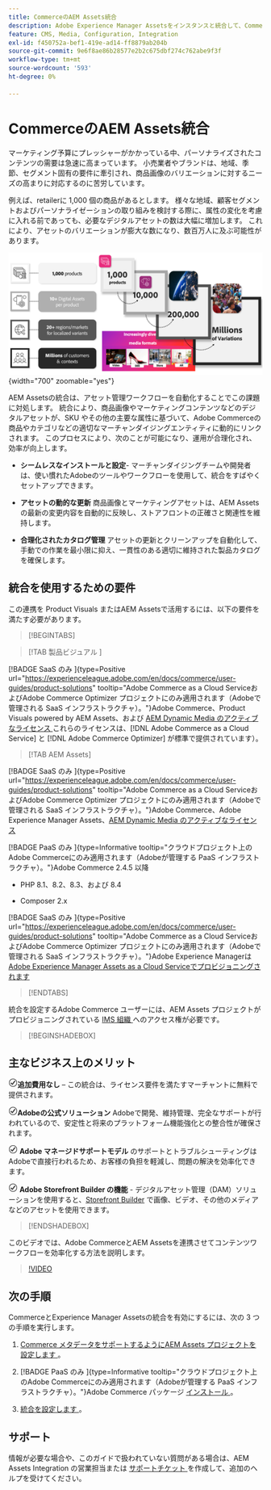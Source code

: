 ```yaml
---
title: CommerceのAEM Assets統合
description: Adobe Experience Manager Assetsをインスタンスと統合して、Commerce ストアフロント  [!DNL Commerce]  メディアファイルを作成および管理する方法について説明します。
feature: CMS, Media, Configuration, Integration
exl-id: f450752a-bef1-419e-ad14-ff8879ab204b
source-git-commit: 9e6f8ae86b28577e2b2c675dbf274c762abe9f3f
workflow-type: tm+mt
source-wordcount: '593'
ht-degree: 0%

---
```


# CommerceのAEM Assets統合

マーケティング予算にプレッシャーがかかっている中、パーソナライズされたコンテンツの需要は急速に高まっています。 小売業者やブランドは、地域、季節、セグメント固有の要件に牽引され、商品画像のバリエーションに対するニーズの高まりに対応するのに苦労しています。

例えば、retailerに 1,000 個の商品があるとします。 様々な地域、顧客セグメントおよびパーソナライゼーションの取り組みを検討する際に、属性の変化を考慮に入れる前であっても、必要なデジタルアセットの数は大幅に増加します。 これにより、アセットのバリエーションが膨大な数になり、数百万人に及ぶ可能性があります。

![ 概要 ](assets/product-visuals-example.png){width="700" zoomable="yes"}

AEM Assetsの統合は、アセット管理ワークフローを自動化することでこの課題に対処します。 統合により、商品画像やマーケティングコンテンツなどのデジタルアセットが、SKU やその他の主要な属性に基づいて、Adobe Commerceの商品やカテゴリなどの適切なマーチャンダイジングエンティティに動的にリンクされます。 このプロセスにより、次のことが可能になり、運用が合理化され、効率が向上します。

* **シームレスなインストールと設定**- マーチャンダイジングチームや開発者は、使い慣れたAdobeのツールやワークフローを使用して、統合をすばやくセットアップできます。

* **アセットの動的な更新** 商品画像とマーケティングアセットは、AEM Assetsの最新の変更内容を自動的に反映し、ストアフロントの正確さと関連性を維持します。

* **合理化されたカタログ管理** アセットの更新とクリーンアップを自動化して、手動での作業を最小限に抑え、一貫性のある適切に維持された製品カタログを確保します。

## 統合を使用するための要件

この連携を Product Visuals またはAEM Assetsで活用するには、以下の要件を満たす必要があります。

>[!BEGINTABS]

>[!TAB  製品ビジュアル ]

[!BADGE SaaS のみ &#x200B;]{type=Positive url="https://experienceleague.adobe.com/en/docs/commerce/user-guides/product-solutions" tooltip="Adobe Commerce as a Cloud ServiceおよびAdobe Commerce Optimizer プロジェクトにのみ適用されます（Adobeで管理される SaaS インフラストラクチャ）。"}Adobe Commerce、Product Visuals powered by AEM Assets、および [AEM Dynamic Media のアクティブなライセンス ](https://experienceleague.adobe.com/en/docs/experience-manager-65/content/assets/dynamic/administering-dynamic-media) これらのライセンスは、[!DNL Adobe Commerce as a Cloud Service] と [!DNL Adobe Commerce Optimizer] が標準で提供されています）。

>[!TAB AEM Assets]

[!BADGE SaaS のみ &#x200B;]{type=Positive url="https://experienceleague.adobe.com/en/docs/commerce/user-guides/product-solutions" tooltip="Adobe Commerce as a Cloud ServiceおよびAdobe Commerce Optimizer プロジェクトにのみ適用されます（Adobeで管理される SaaS インフラストラクチャ）。"}Adobe Commerce、Adobe Experience Manager Assets、[AEM Dynamic Media のアクティブなライセンス ](https://experienceleague.adobe.com/en/docs/experience-manager-65/content/assets/dynamic/administering-dynamic-media)

[!BADGE PaaS のみ &#x200B;]{type=Informative tooltip="クラウドプロジェクト上のAdobe Commerceにのみ適用されます（Adobeが管理する PaaS インフラストラクチャ）。"}Adobe Commerce 2.4.5 以降

* PHP 8.1、8.2、8.3、および 8.4

* Composer 2.x

[!BADGE SaaS のみ &#x200B;]{type=Positive url="https://experienceleague.adobe.com/en/docs/commerce/user-guides/product-solutions" tooltip="Adobe Commerce as a Cloud ServiceおよびAdobe Commerce Optimizer プロジェクトにのみ適用されます（Adobeで管理される SaaS インフラストラクチャ）。"}Adobe Experience Managerは [Adobe Experience Manager Assets as a Cloud Serviceでプロビジョニングされます ](https://experienceleague.adobe.com/ja/docs/experience-manager-cloud-service/content/assets/overview)

>[!ENDTABS]

統合を設定するAdobe Commerce ユーザーには、AEM Assets プロジェクトがプロビジョニングされている [IMS 組織 ](https://experienceleague.adobe.com/en/docs/core-services/interface/administration/organizations#concept_EA8AEE5B02CF46ACBDAD6A8508646255) へのアクセス権が必要です。

>[!BEGINSHADEBOX]

## 主なビジネス上のメリット

![ チェック ](assets/icon-check.png)**追加費用なし** – この統合は、ライセンス要件を満たすマーチャントに無料で提供されます。

![check](assets/icon-check.png)**Adobeの公式ソリューション** Adobeで開発、維持管理、完全なサポートが行われているので、安定性と将来のプラットフォーム機能強化との整合性が確保されます。

![ チェック ](assets/icon-check.png) **Adobe マネージドサポートモデル** のサポートとトラブルシューティングはAdobeで直接行われるため、お客様の負担を軽減し、問題の解決を効率化できます。

![ チェック ](assets/icon-check.png) **Adobe Storefront Builder の機能** - デジタルアセット管理（DAM）ソリューションを使用すると、[Storefront Builder](https://experienceleague.adobe.com/developer/commerce/storefront/merchants/storefront-builder/#userlabs-commerce-genai-product-visuals) で画像、ビデオ、その他のメディアなどのアセットを使用できます。

>[!ENDSHADEBOX]

このビデオでは、Adobe CommerceとAEM Assetsを連携させてコンテンツワークフローを効率化する方法を説明します。

>[!VIDEO](https://video.tv.adobe.com/v/3447837)

## 次の手順

CommerceとExperience Manager Assetsの統合を有効にするには、次の 3 つの手順を実行します。

1. [Commerce メタデータをサポートするようにAEM Assets プロジェクトを設定します ](get-started/configure-aem.md)。

1. [!BADGE PaaS のみ &#x200B;]{type=Informative tooltip="クラウドプロジェクト上のAdobe Commerceにのみ適用されます（Adobeが管理する PaaS インフラストラクチャ）。"}Adobe Commerce パッケージ [ インストール ](get-started/configure-commerce.md)。

1. [ 統合を設定します ](get-started/setup-synchronization.md)。

## サポート

情報が必要な場合や、このガイドで扱われていない質問がある場合は、AEM Assets Integration の営業担当または [ サポートチケット ](https://experienceleague.adobe.com/docs/commerce-knowledge-base/kb/help-center-guide/magento-help-center-user-guide.html#submit-ticket) を作成して、追加のヘルプを受けてください。
